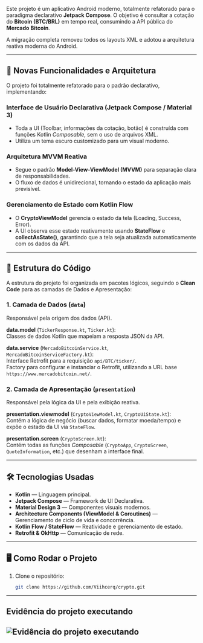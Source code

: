 Este projeto é um aplicativo Android moderno, totalmente refatorado para o paradigma declarativo **Jetpack Compose**. O objetivo é consultar a cotação do **Bitcoin (BTC/BRL)** em tempo real, consumindo a API pública do **Mercado Bitcoin**.

A migração completa removeu todos os layouts XML e adotou a arquitetura reativa moderna do Android.

---

## 🚀 Novas Funcionalidades e Arquitetura

O projeto foi totalmente refatorado para o padrão declarativo, implementando:

### Interface de Usuário Declarativa (Jetpack Compose / Material 3)
- Toda a UI (Toolbar, informações da cotação, botão) é construída com funções Kotlin *Composable*, sem o uso de arquivos XML.
- Utiliza um tema escuro customizado para um visual moderno.

### Arquitetura MVVM Reativa
- Segue o padrão **Model-View-ViewModel (MVVM)** para separação clara de responsabilidades.
- O fluxo de dados é unidirecional, tornando o estado da aplicação mais previsível.

### Gerenciamento de Estado com Kotlin Flow
- O **CryptoViewModel** gerencia o estado da tela (Loading, Success, Error).
- A UI observa esse estado reativamente usando **StateFlow** e **collectAsState()**, garantindo que a tela seja atualizada automaticamente com os dados da API.

---

## 📂 Estrutura do Código

A estrutura do projeto foi organizada em pacotes lógicos, seguindo o **Clean Code** para as camadas de Dados e Apresentação:

### 1. Camada de Dados (`data`)
Responsável pela origem dos dados (API).

**data.model** (`TickerResponse.kt`, `Ticker.kt`):  
Classes de dados Kotlin que mapeiam a resposta JSON da API.

**data.service** (`MercadoBitcoinService.kt`, `MercadoBitcoinServiceFactory.kt`):  
Interface Retrofit para a requisição `api/BTC/ticker/`.  
Factory para configurar e instanciar o Retrofit, utilizando a URL base `https://www.mercadobitcoin.net/`.

### 2. Camada de Apresentação (`presentation`)
Responsável pela lógica da UI e pela exibição reativa.

**presentation.viewmodel** (`CryptoViewModel.kt`, `CryptoUiState.kt`):  
Contém a lógica de negócio (buscar dados, formatar moeda/tempo) e expõe o estado da UI via `StateFlow`.

**presentation.screen** (`CryptoScreen.kt`):  
Contém todas as funções *Composable* (`CryptoApp`, `CryptoScreen`, `QuoteInformation`, etc.) que desenham a interface final.

---

## 🛠️ Tecnologias Usadas

- **Kotlin** — Linguagem principal.
- **Jetpack Compose** — Framework de UI Declarativa.
- **Material Design 3** — Componentes visuais modernos.
- **Architecture Components (ViewModel & Coroutines)** — Gerenciamento de ciclo de vida e concorrência.
- **Kotlin Flow / StateFlow** — Reatividade e gerenciamento de estado.
- **Retrofit & OkHttp** — Comunicação de rede.

---

## 🖥️ Como Rodar o Projeto

1. Clone o repositório:

   ```bash
   git clone https://github.com/Viihcerq/crypto.git


---

## Evidência do projeto executando

![Evidência do projeto executando](image/print2.png)
---



